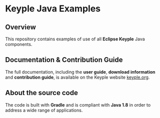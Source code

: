 # Keyple Java Examples

## Overview

This repository contains examples of use of all **Eclipse Keyple** Java components.

## Documentation & Contribution Guide

The full documentation, including the **user guide**, **download information** and **contribution guide**, is available on the Keyple website [keyple.org](https://keyple.org).

## About the source code

The code is built with **Gradle** and is compliant with **Java 1.8** in order to address a wide range of applications.